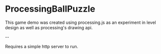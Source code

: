 # ProcessingBallPuzzle
This game demo was created using processing.js as an experiment in level design as well as processing's drawing api.

--

Requires a simple http server to run.
